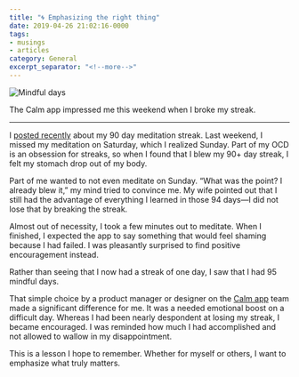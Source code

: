 ```yaml
---
title: "🌀 Emphasizing the right thing"
date: 2019-04-26 21:02:16-0000
tags:
- musings
- articles
category: General
excerpt_separator: "<!--more-->"
---
```


<img src="https://www.bennorris.blog/uploads/2019/cd385d0bc1.jpg" alt="Mindful days" />

The Calm app impressed me this weekend when I broke my streak.

<!--more-->

***

I [posted recently](https://www.bennorris.org/2019/04/16/ninety-days-of.html) about my 90 day meditation streak. Last weekend, I missed my meditation on Saturday, which I realized Sunday. Part of my OCD is an obsession for streaks, so when I found that I blew my 90+ day streak, I felt my stomach drop out of my body.

Part of me wanted to not even meditate on Sunday. “What was the point? I already blew it,” my mind tried to convince me. My wife pointed out that I still had the advantage of everything I learned in those 94 days—I did not lose that by breaking the streak.

Almost out of necessity, I took a few minutes out to meditate. When I finished, I expected the app to say something that would feel shaming because I had failed. I was pleasantly surprised to find positive encouragement instead.

Rather than seeing that I now had a streak of one day, I saw that I had 95 mindful days.

That simple choice by a product manager or designer on the [Calm app](https://www.calm.com) team made a significant difference for me. It was a needed emotional boost on a difficult day. Whereas I had been nearly despondent at losing my streak, I became encouraged. I was reminded how much I had accomplished and not allowed to wallow in my disappointment.

This is a lesson I hope to remember. Whether for myself or others, I want to emphasize what truly matters.
